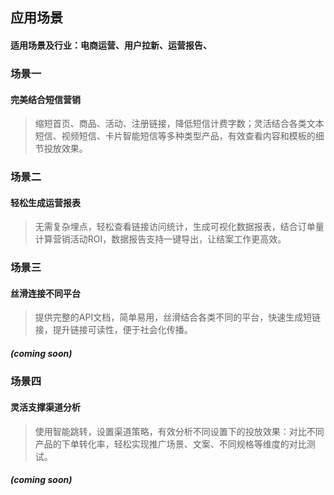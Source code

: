 ## 应用场景

#### 适用场景及行业：电商运营、用户拉新、运营报告、

### 场景一
#### 完美结合短信营销
> 缩短首页、商品、活动、注册链接，降低短信计费字数；灵活结合各类文本短信、视频短信、卡片智能短信等多种类型产品，有效查看内容和模板的细节投放效果。

### 场景二
#### 轻松生成运营报表
> 无需复杂埋点，轻松查看链接访问统计，生成可视化数据报表，结合订单量计算营销活动ROI，数据报告支持一键导出，让结案工作更高效。 

### 场景三
#### 丝滑连接不同平台
> 提供完整的API文档，简单易用，丝滑结合各类不同的平台，快速生成短链接，提升链接可读性，便于社会化传播。
##### (coming soon)

### 场景四
#### 灵活支撑渠道分析
> 使用智能跳转，设置渠道策略，有效分析不同设置下的投放效果：对比不同产品的下单转化率，轻松实现推广场景、文案、不同规格等维度的对比测试。
##### (coming soon)
